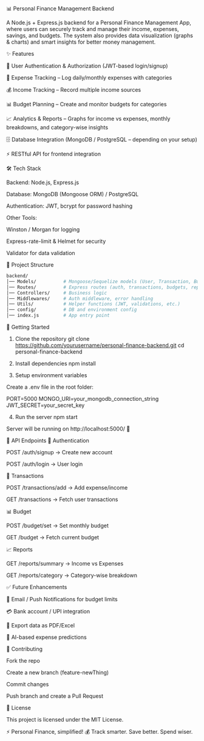 📊 Personal Finance Management Backend

A Node.js + Express.js backend for a Personal Finance Management App, where users can securely track and manage their income, expenses, savings, and budgets. The system also provides data visualization (graphs & charts) and smart insights for better money management.

✨ Features

🔐 User Authentication & Authorization (JWT-based login/signup)

💸 Expense Tracking – Log daily/monthly expenses with categories

💰 Income Tracking – Record multiple income sources

📊 Budget Planning – Create and monitor budgets for categories

📈 Analytics & Reports – Graphs for income vs expenses, monthly breakdowns, and category-wise insights

🗄 Database Integration (MongoDB / PostgreSQL – depending on your setup)

⚡ RESTful API for frontend integration

🛠 Tech Stack

Backend: Node.js, Express.js

Database: MongoDB (Mongoose ORM) / PostgreSQL

Authentication: JWT, bcrypt for password hashing

Other Tools:

Winston / Morgan for logging

Express-rate-limit & Helmet for security

Validator for data validation

📂 Project Structure
```bash
backend/
│── Models/          # Mongoose/Sequelize models (User, Transaction, Budget, etc.)
│── Routes/          # Express routes (auth, transactions, budgets, reports)
│── Controllers/     # Business logic
│── Middlewares/     # Auth middleware, error handling
│── Utils/           # Helper functions (JWT, validations, etc.)
│── config/          # DB and environment config
│── index.js         # App entry point
```
🚀 Getting Started
1. Clone the repository
git clone https://github.com/yourusername/personal-finance-backend.git
cd personal-finance-backend

2. Install dependencies
npm install

3. Setup environment variables

Create a .env file in the root folder:

PORT=5000
MONGO_URI=your_mongodb_connection_string
JWT_SECRET=your_secret_key

4. Run the server
npm start


Server will be running on http://localhost:5000/
 🚀

📡 API Endpoints
🔑 Authentication

POST /auth/signup → Create new account

POST /auth/login → User login

💸 Transactions

POST /transactions/add → Add expense/income

GET /transactions → Fetch user transactions

📊 Budget

POST /budget/set → Set monthly budget

GET /budget → Fetch current budget

📈 Reports

GET /reports/summary → Income vs Expenses

GET /reports/category → Category-wise breakdown

✅ Future Enhancements

🔔 Email / Push Notifications for budget limits

💳 Bank account / UPI integration

📱 Export data as PDF/Excel

🤖 AI-based expense predictions

🤝 Contributing

Fork the repo

Create a new branch (feature-newThing)

Commit changes

Push branch and create a Pull Request

📜 License

This project is licensed under the MIT License.

⚡ Personal Finance, simplified! 💰
Track smarter. Save better. Spend wiser.
